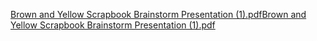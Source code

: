 [Brown and Yellow Scrapbook Brainstorm Presentation (1).pdf](https://github.com/user-attachments/files/18266907/Brown.and.Yellow.Scrapbook.Brainstorm.Presentation.1.pdf)[Brown and Yellow Scrapbook Brainstorm Presentation (1).pdf](https://github.com/user-attachments/files/18266866/Brown.and.Yellow.Scrapbook.Brainstorm.Presentation.1.pdf)

